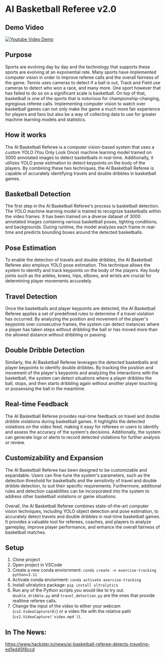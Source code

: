 # AI Basketball Referee v2.0

## Demo Video
[![Youtube Video Demo](https://img.youtube.com/vi/VZgXUBi_wkM/0.jpg)](https://www.youtube.com/watch?v=VZgXUBi_wkM)


## Purpose
Sports are evolving day by day and the technology that supports these sports are evolving at an exponential rate. Many sports have implemented computer vision in order to improve referee calls and the overall fairness of the game. Tennis uses cameras to detect if a ball is out, Track and Field use cameras to detect who won a race, and many more. One sport however that has failed to do so on a significant scale is basketball. On top of that, basketball is one of the sports that is notorious for championship-changing, egregious referee calls. Implementing computer vision to watch over basketball games can not only make the game a much more fair experience for players and fans but also be a way of collecting data to use for greater machine learning models and statistics.

## How it works
The AI Basketball Referee is a computer vision-based system that uses a custom YOLO (You Only Look Once) machine learning model trained on 3000 annotated images to detect basketballs in real-time. Additionally, it utilizes YOLO pose estimation to detect keypoints on the body of the players. By combining these two techniques, the AI Basketball Referee is capable of accurately identifying travels and double dribbles in basketball games.

## Basketball Detection
The first step in the AI Basketball Referee's process is basketball detection. The YOLO machine learning model is trained to recognize basketballs within the video frames. It has been trained on a diverse dataset of 3000 annotated images containing various basketball poses, lighting conditions, and backgrounds. During runtime, the model analyzes each frame in real-time and predicts bounding boxes around the detected basketballs.

## Pose Estimation
To enable the detection of travels and double dribbles, the AI Basketball Referee also employs YOLO pose estimation. This technique allows the system to identify and track keypoints on the body of the players. Key body joints such as the ankles, knees, hips, elbows, and wrists are crucial for determining player movements accurately.

## Travel Detection
Once the basketballs and player keypoints are detected, the AI Basketball Referee applies a set of predefined rules to determine if a travel violation has occurred. By analyzing the position and movement of the player's keypoints over consecutive frames, the system can detect instances where a player has taken steps without dribbling the ball or has moved more than the allowed distance without dribbling or passing.

## Double Dribble Detection
Similarly, the AI Basketball Referee leverages the detected basketballs and player keypoints to identify double dribbles. By tracking the position and movement of the player's keypoints and analyzing the interactions with the basketball, the system can detect situations where a player dribbles the ball, stops, and then starts dribbling again without another player touching or possessing the ball in the meantime.

## Real-time Feedback
The AI Basketball Referee provides real-time feedback on travel and double dribble violations during basketball games. It highlights the detected violations on the video feed, making it easy for referees or users to identify and assess the accuracy of the system's decisions. Additionally, the system can generate logs or alerts to record detected violations for further analysis or review.

## Customizability and Expansion
The AI Basketball Referee has been designed to be customizable and expandable. Users can fine-tune the system's parameters, such as the detection threshold for basketballs and the sensitivity of travel and double dribble detection, to suit their specific requirements. Furthermore, additional rules and detection capabilities can be incorporated into the system to address other basketball violations or game situations.

Overall, the AI Basketball Referee combines state-of-the-art computer vision techniques, including YOLO object detection and pose estimation, to accurately detect travels and double dribbles in real-time basketball games. It provides a valuable tool for referees, coaches, and players to analyze gameplay, improve player performance, and enhance the overall fairness of basketball matches.

## Setup
1. Clone project
2. Open project in VSCode
3. Create a new conda enviornment: `conda create -n exercise-tracking python=3.11`
4. Activate conda enviorment: `conda activate exercise-tracking`
5. Install ultralytics package: `pip install ultralytics`
6. Run any of the Python scripts you would like to try out. `double_dribble.py` and `travel_detection.py` are the ones that provide realtime referee calls.
7. Change the input of the video to either your webcam (`cv2.VideoCapture(0)`) or a video file with the relative path (`cv2.VideoCapture('video.mp4')`). 

## In The News:
https://www.hackster.io/news/ai-basketball-referee-detects-traveling-ed1ed45f8ccd
